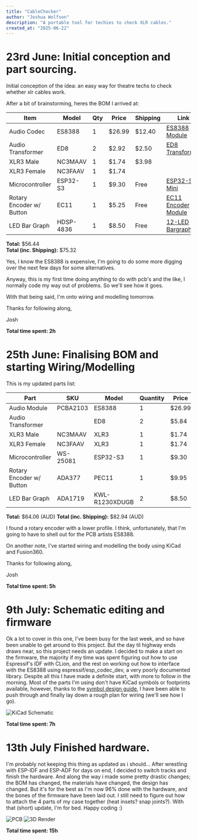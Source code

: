 ```yaml
---
title: "CableChecker"
author: "Joshua Wolfson"
description: "A portable tool for techies to check XLR cables."
created_at: "2025-06-22"
---
```


# 23rd June: Initial conception and part sourcing.

Initial conception of the idea: an easy way for theatre techs to check whether xlr cables work.

After a bit of brainstorming, heres the BOM I arrived at:

| Item                         | Model          | Qty | Price        | Shipping      | Link                                                                 |
|------------------------------|----------------|-----|--------------|---------------|----------------------------------------------------------------------|
| Audio Codec                  | ES8388         | 1   | $26.99       | $12.40        | [ES8388 Module](https://pcbartists.com/product/es8388-module/)      |
| Audio Transformer            | ED8            | 2   | $2.92        | $2.50         | [ED8 Transformer](https://www.aliexpress.com/i/1005002450695711.html) |
| XLR3 Male                    | NC3MAAV        | 1   | $1.74        | $3.98         |                                                                      |
| XLR3 Female                  | NC3FAAV        | 1   | $1.74        |               |                                                                      |
| Microcontroller              | ESP32-S3       | 1   | $9.30        | Free          | [ESP32-S3 Mini](https://core-electronics.com.au/esp32-s3-mini-development-board-retired.html) |
| Rotary Encoder w/ Button     | EC11           | 1   | $5.25        | Free          | [EC11 Encoder Module](https://core-electronics.com.au/ec11-rotary-encoder-module.html) |
| LED Bar Graph                | HDSP-4836      | 1   | $8.50        | Free          | [12-LED Bargraph](https://core-electronics.com.au/bi-color-red-green-12-led-bargraph-pack-of-2.html) |

**Total:** $56.44  
**Total (inc. Shipping):** $75.32

Yes, I know the ES8388 is expensive, I'm going to do some more digging over the next few days for some alternatives.

Anyway, this is my first time doing anything to do with pcb's and the like, I normally code my way out of problems. So we'll see how it goes.

With that being said, I'm onto wiring and modelling tomorrow.

Thanks for following along,

Josh

**Total time spent: 2h**

# 25th June: Finalising BOM and starting Wiring/Modelling

This is my updated parts list:

| Part                     | SKU       | Model    | Quantity | Price   | Shipping | Link                                                                                  |
|--------------------------|-----------|----------|----------|---------|----------|---------------------------------------------------------------------------------------|
| Audio Module             | PCBA2103  | ES8388   | 1        | $26.99  | $12.40   | [Link](https://pcbartists.com/product/es8388-module/)                                 |
| Audio Transformer        |           | ED8      | 2        | $5.84   | $2.50    | [Link](https://www.aliexpress.com/i/1005002450695711.html)                            |
| XLR3 Male                | NC3MAAV   | XLR3     | 1        | $1.74   | $3.98    | [Link](https://www.aliexpress.com/item/1005003251181647.html)                         |
| XLR3 Female              | NC3FAAV   | XLR3     | 1        | $1.74   | ''       | [Link](https://www.aliexpress.com/item/1005003251181647.html)                         |
| Microcontroller          | WS-25081  | ESP32-S3 | 1        | $9.30   | Free     | [Link](https://core-electronics.com.au/esp32-s3-mini-development-board-retired.html)  |
| Rotary Encoder w/ Button | ADA377    | PEC11    | 1        | $9.95   | ''       | [Link](https://core-electronics.com.au/rotary-encoder-extras.html)                    |
| LED Bar Graph            | ADA1719   | KWL-R1230XDUGB | 2  | $8.50   | ''       | [Link](https://core-electronics.com.au/bi-color-red-green-12-led-bargraph-pack-of-2.html) |

**Total:** $64.06 (AUD)
**Total (inc. Shipping):** $82.94 (AUD)

I found a rotary encoder with a lower profile. I think, unfortunately, that I'm going to have to shell out for the PCB artists ES8388.

On another note, I've started wiring and modelling the body using KiCad and Fusion360.

Thanks for following along,

Josh

**Total time spent: 5h**

# 9th July: Schematic editing and firmware
Ok a lot to cover in this one, I've been busy for the last week, and so have been unable to get around to this project. But the day til highway ends draws near, so this project needs an update.
I decided to make a start on the firmware, the majority if my time was spent figuring out how to use Espressif's IDF with CLion, and the rest on working out how to interface with the ES8388 using espressif/esp_codec_dev, a very poorly documented library. Despite all this I have made a definite start, with more to follow in the morning.
Most of the parts I'm using don't have KiCad symbols or footprints available, however, thanks to the [symbol design guide](https://highway.hackclub.com/guides/symbol-design), I have been able to push through and finally lay down a rough plan for wiring (we'll see how I go).

![KiCad Schematic](https://hc-cdn.hel1.your-objectstorage.com/s/v3/b071340b75857397ee74b12427548386edf4560e_screenshot_2025-07-09_at_9.54.52___pm.png)

**Total time spent: 7h**

# 13th July Finished hardware.
I'm probably not keeping this thing as updated as i should... After wrestling with ESP-IDF and ESP-ADF for days on end, I decided to switch tracks and finish the hardware. And along the way i made some pretty drastic changes; the BOM has changed, the materials have changed, the design has changed. But it's for the best as I'm now 96% done with the hardware, and the bones of the firmware have been laid out. I still need to figure out how to attach the 4 parts of my case together (heat insets? snap joints?).
With that (short) update,
I'm for bed.
Happy coding :}

![PCB](https://hc-cdn.hel1.your-objectstorage.com/s/v3/82c8813a936d989391e9b1fd9b8a1a7aa66b8289_screenshot_2025-07-13_at_10.50.01___pm.png)
![3D Render](https://hc-cdn.hel1.your-objectstorage.com/s/v3/5598b6b83e04d97bdfe38903faa6e277f57bc40e_screenshot_2025-07-13_at_10.54.46___pm.png)

**Total time spent: 15h**

